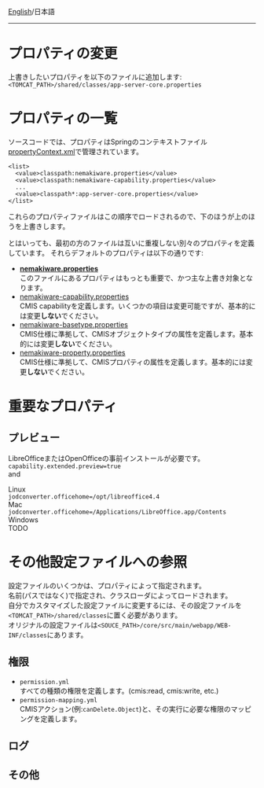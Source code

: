 [English](https://github.com/aegif/NemakiWare/wiki/Configuration%28Repository%29:-Property)/日本語 
***
# プロパティの変更
上書きしたいプロパティを以下のファイルに追加します:  
`<TOMCAT_PATH>/shared/classes/app-server-core.properties`

# プロパティの一覧
ソースコードでは、プロパティはSpringのコンテキストファイル[propertyContext.xml](https://github.com/aegif/NemakiWare/blob/master/core/src/main/webapp/WEB-INF/classes/propertyContext.xml)で管理されています。   

```
<list>
  <value>classpath:nemakiware.properties</value>
  <value>classpath:nemakiware-capability.properties</value>
  ...
  <value>classpath*:app-server-core.properties</value>
</list>
```
これらのプロパティファイルはこの順序でロードされるので、下のほうが上のほうを上書きします。  

とはいっても、最初の方のファイルは互いに重複しない別々のプロパティを定義しています。
それらデフォルトのプロパティは以下の通りです:
- [**nemakiware.properties**](https://github.com/aegif/NemakiWare/blob/master/core/src/main/webapp/WEB-INF/classes/nemakiware.properties)  
  このファイルにあるプロパティはもっとも重要で、かつ主な上書き対象となります。  
- [nemakiware-capability.properties](https://github.com/aegif/NemakiWare/blob/master/core/src/main/webapp/WEB-INF/classes/nemakiware-capability.properties)  
  CMIS capabilityを定義します。いくつかの項目は変更可能ですが、基本的には変更**しない**でください。  
- [nemakiware-basetype.properties](https://github.com/aegif/NemakiWare/blob/master/core/src/main/webapp/WEB-INF/classes/nemakiware-basetype.properties)  
  CMIS仕様に準拠して、CMISオブジェクトタイプの属性を定義します。基本的には変更**しない**でください。  
- [nemakiware-property.properties](https://github.com/aegif/NemakiWare/blob/master/core/src/main/webapp/WEB-INF/classes/nemakiware-property.properties)  
    CMIS仕様に準拠して、CMISプロパティの属性を定義します。基本的には変更**しない**でください。  

# 重要なプロパティ
## プレビュー
LibreOfficeまたはOpenOfficeの事前インストールが必要です。  
`capability.extended.preview=true`  
and  
  
Linux  
`jodconverter.officehome=/opt/libreoffice4.4`  
Mac    
`jodconverter.officehome=/Applications/LibreOffice.app/Contents`  
Windows  
TODO

# その他設定ファイルへの参照
設定ファイルのいくつかは、プロパティによって指定されます。  
名前(パスではなく)で指定され、クラスローダによってロードされます。  
自分でカスタマイズした設定ファイルに変更するには、その設定ファイルを`<TOMCAT_PATH>/shared/classes`に置く必要があります。  
オリジナルの設定ファイルは`<SOUCE_PATH>/core/src/main/webapp/WEB-INF/classes`にあります。  
## 権限
- `permission.yml`  
  すべての種類の権限を定義します。(cmis:read, cmis:write, etc.)  
- `permission-mapping.yml`  
  CMISアクション(例:`canDelete.Object`)と、その実行に必要な権限のマッピングを定義します。
  
## ログ

## その他